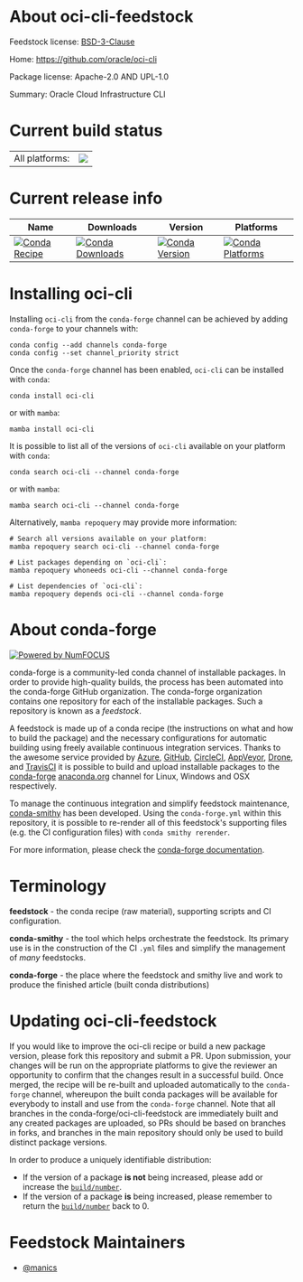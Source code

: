 About oci-cli-feedstock
=======================

Feedstock license: [BSD-3-Clause](https://github.com/conda-forge/oci-cli-feedstock/blob/main/LICENSE.txt)

Home: https://github.com/oracle/oci-cli

Package license: Apache-2.0 AND UPL-1.0

Summary: Oracle Cloud Infrastructure CLI

Current build status
====================


<table><tr><td>All platforms:</td>
    <td>
      <a href="https://dev.azure.com/conda-forge/feedstock-builds/_build/latest?definitionId=18146&branchName=main">
        <img src="https://dev.azure.com/conda-forge/feedstock-builds/_apis/build/status/oci-cli-feedstock?branchName=main">
      </a>
    </td>
  </tr>
</table>

Current release info
====================

| Name | Downloads | Version | Platforms |
| --- | --- | --- | --- |
| [![Conda Recipe](https://img.shields.io/badge/recipe-oci--cli-green.svg)](https://anaconda.org/conda-forge/oci-cli) | [![Conda Downloads](https://img.shields.io/conda/dn/conda-forge/oci-cli.svg)](https://anaconda.org/conda-forge/oci-cli) | [![Conda Version](https://img.shields.io/conda/vn/conda-forge/oci-cli.svg)](https://anaconda.org/conda-forge/oci-cli) | [![Conda Platforms](https://img.shields.io/conda/pn/conda-forge/oci-cli.svg)](https://anaconda.org/conda-forge/oci-cli) |

Installing oci-cli
==================

Installing `oci-cli` from the `conda-forge` channel can be achieved by adding `conda-forge` to your channels with:

```
conda config --add channels conda-forge
conda config --set channel_priority strict
```

Once the `conda-forge` channel has been enabled, `oci-cli` can be installed with `conda`:

```
conda install oci-cli
```

or with `mamba`:

```
mamba install oci-cli
```

It is possible to list all of the versions of `oci-cli` available on your platform with `conda`:

```
conda search oci-cli --channel conda-forge
```

or with `mamba`:

```
mamba search oci-cli --channel conda-forge
```

Alternatively, `mamba repoquery` may provide more information:

```
# Search all versions available on your platform:
mamba repoquery search oci-cli --channel conda-forge

# List packages depending on `oci-cli`:
mamba repoquery whoneeds oci-cli --channel conda-forge

# List dependencies of `oci-cli`:
mamba repoquery depends oci-cli --channel conda-forge
```


About conda-forge
=================

[![Powered by
NumFOCUS](https://img.shields.io/badge/powered%20by-NumFOCUS-orange.svg?style=flat&colorA=E1523D&colorB=007D8A)](https://numfocus.org)

conda-forge is a community-led conda channel of installable packages.
In order to provide high-quality builds, the process has been automated into the
conda-forge GitHub organization. The conda-forge organization contains one repository
for each of the installable packages. Such a repository is known as a *feedstock*.

A feedstock is made up of a conda recipe (the instructions on what and how to build
the package) and the necessary configurations for automatic building using freely
available continuous integration services. Thanks to the awesome service provided by
[Azure](https://azure.microsoft.com/en-us/services/devops/), [GitHub](https://github.com/),
[CircleCI](https://circleci.com/), [AppVeyor](https://www.appveyor.com/),
[Drone](https://cloud.drone.io/welcome), and [TravisCI](https://travis-ci.com/)
it is possible to build and upload installable packages to the
[conda-forge](https://anaconda.org/conda-forge) [anaconda.org](https://anaconda.org/)
channel for Linux, Windows and OSX respectively.

To manage the continuous integration and simplify feedstock maintenance,
[conda-smithy](https://github.com/conda-forge/conda-smithy) has been developed.
Using the ``conda-forge.yml`` within this repository, it is possible to re-render all of
this feedstock's supporting files (e.g. the CI configuration files) with ``conda smithy rerender``.

For more information, please check the [conda-forge documentation](https://conda-forge.org/docs/).

Terminology
===========

**feedstock** - the conda recipe (raw material), supporting scripts and CI configuration.

**conda-smithy** - the tool which helps orchestrate the feedstock.
                   Its primary use is in the construction of the CI ``.yml`` files
                   and simplify the management of *many* feedstocks.

**conda-forge** - the place where the feedstock and smithy live and work to
                  produce the finished article (built conda distributions)


Updating oci-cli-feedstock
==========================

If you would like to improve the oci-cli recipe or build a new
package version, please fork this repository and submit a PR. Upon submission,
your changes will be run on the appropriate platforms to give the reviewer an
opportunity to confirm that the changes result in a successful build. Once
merged, the recipe will be re-built and uploaded automatically to the
`conda-forge` channel, whereupon the built conda packages will be available for
everybody to install and use from the `conda-forge` channel.
Note that all branches in the conda-forge/oci-cli-feedstock are
immediately built and any created packages are uploaded, so PRs should be based
on branches in forks, and branches in the main repository should only be used to
build distinct package versions.

In order to produce a uniquely identifiable distribution:
 * If the version of a package **is not** being increased, please add or increase
   the [``build/number``](https://docs.conda.io/projects/conda-build/en/latest/resources/define-metadata.html#build-number-and-string).
 * If the version of a package **is** being increased, please remember to return
   the [``build/number``](https://docs.conda.io/projects/conda-build/en/latest/resources/define-metadata.html#build-number-and-string)
   back to 0.

Feedstock Maintainers
=====================

* [@manics](https://github.com/manics/)

